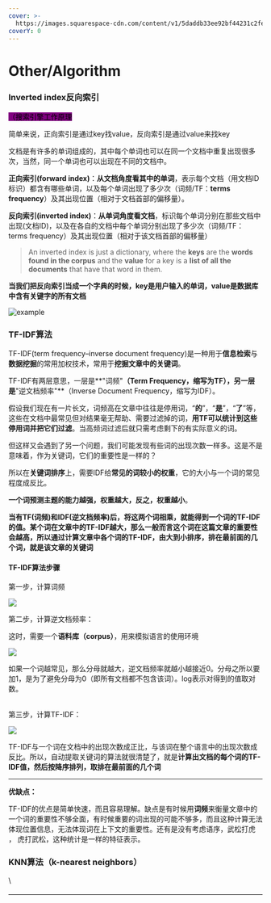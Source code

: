 ```yaml
---
cover: >-
  https://images.squarespace-cdn.com/content/v1/5daddb33ee92bf44231c2fef/1593634997762-75P05A5AKO859N5G9OMU/medical-algorithms.gif
coverY: 0
---
```


# Other/Algorithm

### I**nverted index**反向索引

<mark style="background-color:purple;">（搜索引擎工作原理</mark>

简单来说，正向索引是通过key找value，反向索引是通过value来找key

文档是有许多的单词组成的，其中每个单词也可以在同一个文档中重复出现很多次，当然，同一个单词也可以出现在不同的文档中。

**正向索引(forward index)**：**从文档角度看其中的单词**，表示每个文档（用文档ID标识）都含有哪些单词，以及每个单词出现了多少次（词频/TF：**terms  frequency**）及其出现位置（相对于文档首部的偏移量）。

**反向索引(inverted index)**：**从单词角度看文档**，标识每个单词分别在那些文档中出现(文档ID)，以及在各自的文档中每个单词分别出现了多少次（词频/TF：terms  frequency）及其出现位置（相对于该文档首部的偏移量）

> An inverted index is just a dictionary, where the **keys** are the **words found in the corpus** and the **value** for a key is a **list of all the documents** that have that word in them.

**当我们把反向索引当成一个字典的时候，key是用户输入的单词，value是数据库中含有关键字的所有文档**

![example](https://static.us.edusercontent.com/files/2vV4eOC5105cnsjoxofM1v1j)

### TF-IDF算法

TF-IDF(term frequency–inverse document frequency)是一种用于**信息检索**与**数据挖掘**的常用加权技术，常用于**挖掘文章中的关键词**。

TF-IDF有两层意思，一层是**"词频"**（Term Frequency，缩写为TF），另一层是**"逆文档频率"**（Inverse Document Frequency，缩写为IDF）。

假设我们现在有一片长文，词频高在文章中往往是停用词，“**的**”，“**是**”，“**了**”等，这些在文档中最常见但对结果毫无帮助、需要过滤掉的词，**用TF可以统计到这些停用词并把它们过滤**。当高频词过滤后就只需考虑剩下的有实际意义的词。

但这样又会遇到了另一个问题，我们可能发现有些词的出现次数一样多。这是不是意味着，作为关键词，它们的重要性是一样的？



所以在**关键词排序**上，需要IDF给**常见的词较小的权重**，它的大小与一个词的常见程度成反比。

**一个词预测主题的能力越强，权重越大，反之，权重越小**。



**当有TF(词频)和IDF(逆文档频率)后，将这两个词相乘，就能得到一个词的TF-IDF的值。某个词在文章中的TF-IDF越大，那么一般而言这个词在这篇文章的重要性会越高，所以通过计算文章中各个词的TF-IDF，由大到小排序，排在最前面的几个词，就是该文章的关键词**

#### **TF-IDF算法步骤**

第一步，计算词频

![](https://pic2.zhimg.com/v2-393435b342546a2f1736d1d755adb1cd\_r.jpg)

第二步，计算逆文档频率：

这时，需要一个**语料库（corpus）**，用来模拟语言的使用环境



![](https://pic2.zhimg.com/v2-1d5c436e04f497544d72fec6909a3fad\_r.jpg)

如果一个词越常见，那么分母就越大，逆文档频率就越小越接近0。分母之所以要加1，是为了避免分母为0（即所有文档都不包含该词）。log表示对得到的值取对数。

\
第三步，计算TF-IDF：

![](https://pic3.zhimg.com/80/v2-5560a4b2efa3330021b8b2ef13a471fe\_1440w.jpg)

TF-IDF与一个词在文档中的出现次数成正比，与该词在整个语言中的出现次数成反比。所以，自动提取关键词的算法就很清楚了，就是**计算出文档的每个词的TF-IDF值，然后按降序排列，取排在最前面的几个词**

****

**优缺点：**

TF-IDF的优点是简单快速，而且容易理解。缺点是有时候用**词频**来衡量文章中的一个词的重要性不够全面，有时候重要的词出现的可能不够多，而且这种计算无法体现位置信息，无法体现词在上下文的重要性。还有是没有考虑语序，武松打虎 ， 虎打武松，这种统计是一样的特征表示。

### &#x20;KNN算法（k-nearest neighbors）



\






####

****
